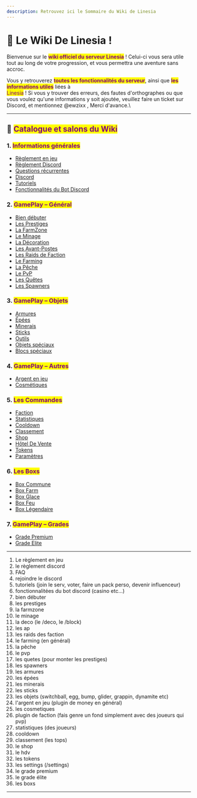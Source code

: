 ```yaml
---
description: Retrouvez ici le Sommaire du Wiki de Linesia
---
```


# 🔮 Le Wiki De Linesia !

Bienvenue sur le <mark style="color:purple;">**wiki officiel du serveur Linesia**</mark> ! Celui-ci vous sera utile tout au long de votre progression, et vous permettra une aventure sans accroc.

Vous y retrouverez <mark style="color:purple;">**toutes les fonctionnalités du serveur**</mark>, ainsi que <mark style="color:purple;">**les informations utiles**</mark> liées à \
<mark style="color:purple;">Linesia</mark> ! Si vous y trouver des erreurs, des fautes d'orthographes ou que vous voulez qu'une informations y soit ajoutée, veuillez faire un ticket sur Discord, et mentionnez @ewzixx , Merci d'avance.\


***

## 📂 <mark style="color:purple;">**Catalogue et salons du Wiki**</mark>

### 1. <mark style="color:purple;">Informations générales</mark>

* [Règlement en jeu](informations-generales/reglement-in-game.md)
* [Règlement Discord](informations-generales/reglement-discord.md)
* [Questions récurrentes](informations-generales/questions-recurrentes.md)
* [Discord](informations-generales/discord.md)
* [Tutoriels](informations-generales/tutoriels/)
* [Fonctionnalités du Bot Discord](informations-generales/fonctionnalites-bot-discord.md)

### 2. <mark style="color:purple;">GamePlay – Général</mark>

* [Bien débuter](gameplay-partie-generale/les-equipages/)
* [Les Prestiges](gameplay-general/les-prestiges-dile.md)
* [La FarmZone](gameplay-partie-generale/les-metiers.md)
* [Le Minage](gameplay-partie-generale/les-grades.md)
* [La Décoration](gameplay-partie-generale/les-quetes.md)
* [Les Avant-Postes](gameplay-partie-generale/le-pass-de-combat.md)
* [Les Raids de Faction](gameplay-partie-generale/les-rangs.md)
* [Le Farming](gameplay-partie-generale/les-caisses.md)
* [La Pêche](gameplay-partie-generale/la-peche.md)
* [Le PvP](gameplay-partie-generale/les-fruits-du-demon.md)
* [Les Quêtes](gameplay-partie-generale/les-pets.md)
* [Les Spawners](gameplay-general/spawners/)

### 3. <mark style="color:purple;">GamePlay – Objets</mark>

* [Armures](group-1/armures/)
* [Épées](group-1/epees/)
* [Minerais](group-1/minerais/)
* [Sticks](gameplay-objets/sticks/)
* [Outils](gameplay-objets/outils/)
* [Objets spéciaux](gameplay-objets/objets-speciaux/)
* [Blocs spéciaux](gameplay-objets/blocs-speciaux/)

### 4. <mark style="color:purple;">GamePlay – Autres</mark>

* [Argent en jeu](gameplay-autres/argent-en-jeu.md)
* [Cosmétiques](gameplay-autres/les-cosmetiques.md)

### 5. <mark style="color:purple;">Les Commandes</mark>

* [Faction](les-commandes/faction.md)
* [Statistiques](les-commandes/statistiques.md)
* [Cooldown](les-commandes/cooldown.md)
* [Classement](les-commandes/classements.md)
* [Shop](les-commandes/shop.md)
* [Hôtel De Vente](les-commandes/hotel-de-vente.md)
* [Tokens](les-commandes/jetons.md)
* [Paramètres](les-commandes/parametres-en-jeu.md)

### 6. <mark style="color:purple;">Les Boxs</mark>

* [Box Commune](les-boxs/box-commune.md)
* [Box Farm](les-boxs/box-farm.md)
* [Box Glace](les-boxs/box-glace.md)
* [Box Feu](les-boxs/box-feu.md)
* [Box Légendaire](les-boxs/box-legendaire.md)

### 7. <mark style="color:purple;">GamePlay – Grades</mark>

* [Grade Premium](gameplay-partie-aventure/les-bateaux.md)
* [Grade Elite](gameplay-les-grades/le-grade-elite.md)

***

1. Le règlement en jeu
2. le règlement discord
3. FAQ
4. rejoindre le discord
5. tutoriels (join le serv, voter, faire un pack perso, devenir influenceur)
6. fonctionnalitées du bot discord (casino etc...)
7. bien débuter
8. les prestiges
9. la farmzone
10. le minage
11. la deco (le /deco, le /block)
12. les ap
13. les raids des faction
14. le farming (en général)
15. la pêche
16. le pvp
17. les quetes (pour monter les prestiges)
18. les spawners
19. les armures
20. les épées
21. les minerais
22. les sticks
23. les objets (switchball, egg, bump, glider, grappin, dynamite etc)
24. l'argent en jeu (plugin de money en général)
25. les cosmetiques
26. plugin de faction (fais genre un fond simplement avec des joueurs qui pvp)
27. statistiques (des joueurs)
28. cooldown
29. classement (les tops)
30. le shop
31. le hdv
32. les tokens
33. les settings (/settings)
34. le grade premium
35. le grade élite
36. les boxs

***

